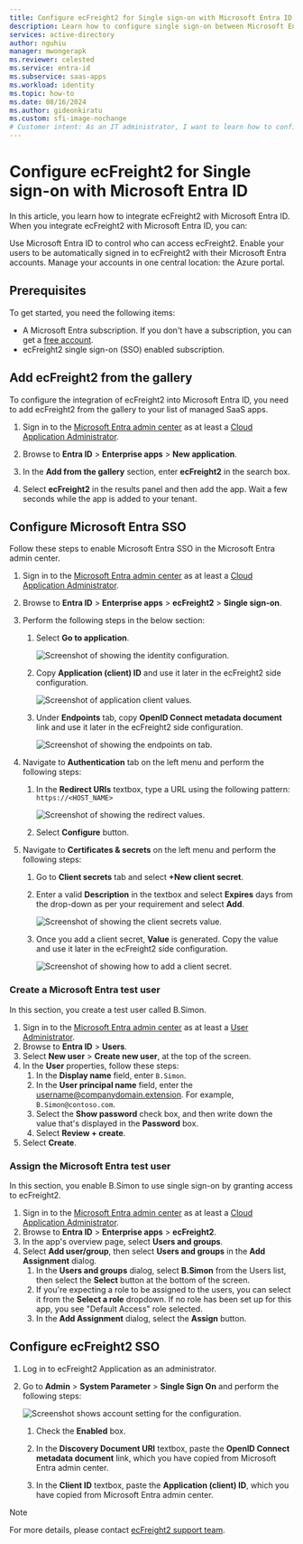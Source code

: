 ```yaml
---
title: Configure ecFreight2 for Single sign-on with Microsoft Entra ID
description: Learn how to configure single sign-on between Microsoft Entra and ecFreight2.
services: active-directory
author: nguhiu
manager: mwongerapk
ms.reviewer: celested
ms.service: entra-id
ms.subservice: saas-apps
ms.workload: identity
ms.topic: how-to
ms.date: 08/16/2024
ms.author: gideonkiratu
ms.custom: sfi-image-nochange
# Customer intent: As an IT administrator, I want to learn how to configure single sign-on between Microsoft Entra ID and ecFreight2 so that I can control who has access to ecFreight2, enable automatic sign-in with Microsoft Entra accounts, and manage my accounts in one central location.
---
```


# Configure ecFreight2 for Single sign-on with Microsoft Entra ID

In this article,  you learn how to integrate ecFreight2 with Microsoft Entra ID. When you integrate ecFreight2 with Microsoft Entra ID, you can:

Use Microsoft Entra ID to control who can access ecFreight2.
Enable your users to be automatically signed in to ecFreight2 with their Microsoft Entra accounts.
Manage your accounts in one central location: the Azure portal.

## Prerequisites

To get started, you need the following items:

* A Microsoft Entra subscription. If you don't have a subscription, you can get a [free account](https://azure.microsoft.com/pricing/purchase-options/azure-account?cid=msft_learn).
* ecFreight2 single sign-on (SSO) enabled subscription.

## Add ecFreight2 from the gallery

To configure the integration of ecFreight2 into Microsoft Entra ID, you need to add ecFreight2 from the gallery to your list of managed SaaS apps.

1. Sign in to the [Microsoft Entra admin center](https://entra.microsoft.com) as at least a [Cloud Application Administrator](~/identity/role-based-access-control/permissions-reference.md#cloud-application-administrator).

1. Browse to **Entra ID** > **Enterprise apps** > **New application**.

1. In the **Add from the gallery** section, enter **ecFreight2** in the search box.

1. Select **ecFreight2** in the results panel and then add the app. Wait a few seconds while the app is added to your tenant.

## Configure Microsoft Entra SSO

Follow these steps to enable Microsoft Entra SSO in the Microsoft Entra admin center.

1. Sign in to the [Microsoft Entra admin center](https://entra.microsoft.com) as at least a [Cloud Application Administrator](~/identity/role-based-access-control/permissions-reference.md#cloud-application-administrator).

1. Browse to **Entra ID** > **Enterprise apps** > **ecFreight2** > **Single sign-on**.

1. Perform the following steps in the below section:

    1. Select **Go to application**.

        ![Screenshot of showing the identity configuration.](common/go-to-application.png)

    1. Copy **Application (client) ID** and use it later in the ecFreight2 side configuration.

        ![Screenshot of application client values.](common/application-id.png)

    1. Under **Endpoints** tab, copy **OpenID Connect metadata document** link and use it later in the ecFreight2 side configuration.

        ![Screenshot of showing the endpoints on tab.](common/endpoints.png)

1. Navigate to **Authentication** tab on the left menu and perform the following steps:

    1. In the **Redirect URIs** textbox, type a URL using the following pattern:
    `https://<HOST_NAME>`

        ![Screenshot of showing the redirect values.](common/redirect.png)

    1. Select **Configure** button.

1. Navigate to **Certificates & secrets** on the left menu and perform the following steps:

    1. Go to **Client secrets** tab and select **+New client secret**.
    1. Enter a valid **Description** in the textbox and select **Expires** days from the drop-down as per your requirement and select **Add**.

        ![Screenshot of showing the client secrets value.](common/client-secret.png)

    1. Once you add a client secret, **Value** is generated. Copy the value and use it later in the ecFreight2 side configuration.

        ![Screenshot of showing how to add a client secret.](common/client.png)

### Create a Microsoft Entra test user

In this section, you create a test user called B.Simon.

1. Sign in to the [Microsoft Entra admin center](https://entra.microsoft.com) as at least a [User Administrator](~/identity/role-based-access-control/permissions-reference.md#user-administrator).
1. Browse to **Entra ID** > **Users**.
1. Select **New user** > **Create new user**, at the top of the screen.
1. In the **User** properties, follow these steps:
   1. In the **Display name** field, enter `B.Simon`.  
   1. In the **User principal name** field, enter the username@companydomain.extension. For example, `B.Simon@contoso.com`.
   1. Select the **Show password** check box, and then write down the value that's displayed in the **Password** box.
   1. Select **Review + create**.
1. Select **Create**.

### Assign the Microsoft Entra test user

In this section, you enable B.Simon to use single sign-on by granting access to ecFreight2.

1. Sign in to the [Microsoft Entra admin center](https://entra.microsoft.com) as at least a [Cloud Application Administrator](~/identity/role-based-access-control/permissions-reference.md#cloud-application-administrator).
1. Browse to **Entra ID** > **Enterprise apps** > **ecFreight2**.
1. In the app's overview page, select **Users and groups**.
1. Select **Add user/group**, then select **Users and groups** in the **Add Assignment** dialog.
   1. In the **Users and groups** dialog, select **B.Simon** from the Users list, then select the **Select** button at the bottom of the screen.
   1. If you're expecting a role to be assigned to the users, you can select it from the **Select a role** dropdown. If no role has been set up for this app, you see "Default Access" role selected.
   1. In the **Add Assignment** dialog, select the **Assign** button.

## Configure ecFreight2 SSO

1. Log in to ecFreight2 Application as an administrator.

1. Go to **Admin** > **System Parameter** > **Single Sign On** and perform the following steps:

    ![Screenshot shows account setting for the configuration.](./media/ecfreight2-tutorial/value.png "Security")

    1. Check the **Enabled** box.

    1. In the **Discovery Document URI** textbox, paste the **OpenID Connect metadata document** link, which you have copied from Microsoft Entra admin center.

    1. In the **Client ID** textbox, paste the **Application (client) ID**, which you have copied from Microsoft Entra admin center.

> [!Note]
> For more details, please contact [ecFreight2 support team](mailto:support@brio.com.hk).

